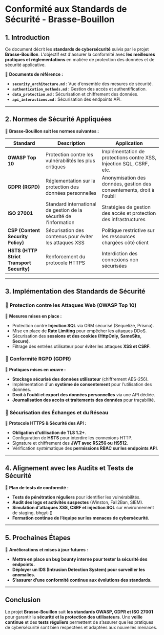 # Conformité aux Standards de Sécurité - Brasse-Bouillon

## 1. Introduction

Ce document décrit les **standards de cybersécurité** suivis par le projet **Brasse-Bouillon**. L'objectif est d'assurer la conformité avec **les meilleures pratiques et réglementations** en matière de protection des données et de sécurité applicative.

📌 **Documents de référence :**

- **`security_architecture.md`** : Vue d’ensemble des mesures de sécurité.
- **`authentication_methods.md`** : Gestion des accès et authentification.
- **`data_protection.md`** : Sécurisation et chiffrement des données.
- **`api_interactions.md`** : Sécurisation des endpoints API.

---

## 2. Normes de Sécurité Appliquées

📌 **Brasse-Bouillon suit les normes suivantes :**

| Standard | Description | Application |
|----------|------------|------------|
| **OWASP Top 10** | Protection contre les vulnérabilités les plus critiques | Implémentation de protections contre XSS, Injection SQL, CSRF, etc. |
| **GDPR (RGPD)** | Réglementation sur la protection des données personnelles | Anonymisation des données, gestion des consentements, droit à l'oubli |
| **ISO 27001** | Standard international de gestion de la sécurité de l'information | Stratégies de gestion des accès et protection des infrastructures |
| **CSP (Content Security Policy)** | Sécurisation des contenus pour éviter les attaques XSS | Politique restrictive sur les ressources chargées côté client |
| **HSTS (HTTP Strict Transport Security)** | Renforcement du protocole HTTPS | Interdiction des connexions non sécurisées |

---

## 3. Implémentation des Standards de Sécurité

### 🔹 **Protection contre les Attaques Web (OWASP Top 10)**

📌 **Mesures mises en place :**

- Protection contre **Injection SQL** via ORM sécurisé (Sequelize, Prisma).
- Mise en place de **Rate Limiting** pour empêcher les attaques DDoS.
- Sécurisation des **sessions et des cookies (HttpOnly, SameSite, Secure)**.
- Filtrage des entrées utilisateur pour éviter les attaques **XSS et CSRF**.

### 🔹 **Conformité RGPD (GDPR)**

📌 **Pratiques mises en œuvre :**

- **Stockage sécurisé des données utilisateur** (chiffrement AES-256).
- Implémentation d'un **système de consentement** pour l'utilisation des données.
- **Droit à l’oubli et export des données personnelles** via une API dédiée.
- **Journalisation des accès et traitements des données** pour traçabilité.

### 🔹 **Sécurisation des Échanges et du Réseau**

📌 **Protocole HTTPS & Sécurité des API :**

- **Obligation d'utilisation de TLS 1.2+**.
- Configuration de **HSTS** pour interdire les connexions HTTP.
- Signature et chiffrement des **JWT avec RS256 ou HS512**.
- Vérification systématique des **permissions RBAC sur les endpoints API**.

---

## 4. Alignement avec les Audits et Tests de Sécurité

📌 **Plan de tests de conformité** :

- **Tests de pénétration réguliers** pour identifier les vulnérabilités.
- **Audit des logs et activités suspectes** (Winston, Fail2Ban, SIEM).
- **Simulation d'attaques XSS, CSRF et injection SQL** sur environnement de staging. bhgyt-()
- **Formation continue de l’équipe sur les menaces de cybersécurité**.

---

## 5. Prochaines Étapes

📌 **Améliorations et mises à jour futures :**

- **Mettre en place un bug bounty interne pour tester la sécurité des endpoints.**
- **Déployer un IDS (Intrusion Detection System) pour surveiller les anomalies.**
- **S’assurer d’une conformité continue aux évolutions des standards.**

---

## **Conclusion**

Le projet **Brasse-Bouillon** suit **les standards OWASP, GDPR et ISO 27001** pour garantir la **sécurité et la protection des utilisateurs**. Une **veille continue** et des **tests réguliers** permettent de s’assurer que les pratiques de cybersécurité sont bien respectées et adaptées aux nouvelles menaces.
